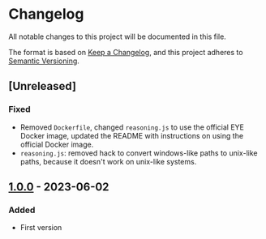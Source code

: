 # Changelog

All notable changes to this project will be documented in this file.

The format is based on [Keep a Changelog](https://keepachangelog.com/en/1.0.0/),
and this project adheres to [Semantic Versioning](https://semver.org/spec/v2.0.0.html).

## [Unreleased]

### Fixed
- Removed `Dockerfile`, changed `reasoning.js` to use the official EYE Docker image, updated the README with instructions on using the official Docker image.
- `reasoning.js`: removed hack to convert windows-like paths to unix-like paths, because it doesn't work on unix-like systems.

## [1.0.0] - 2023-06-02

### Added

- First version

[1.0.0]: https://github.com/KNowledgeOnWebScale/oslo-steps-workflow-composer/releases/tag/v1.0.0
